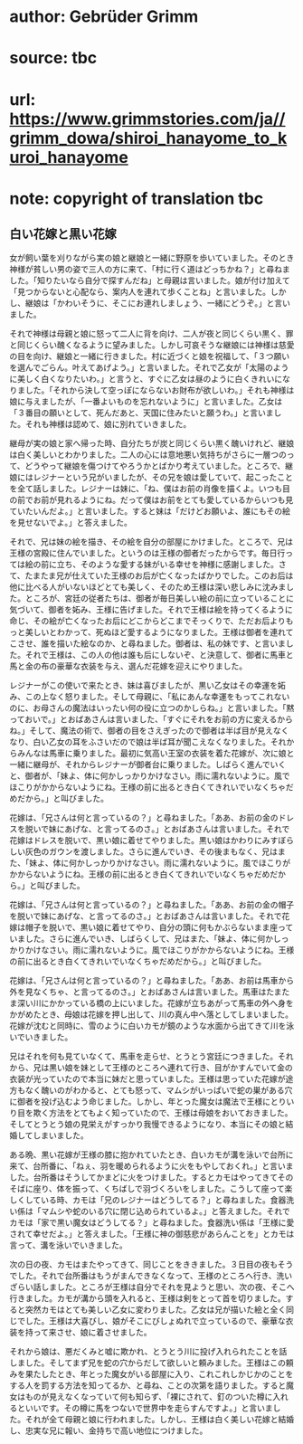 # author: Gebrüder Grimm
# source: tbc
# url: https://www.grimmstories.com/ja//grimm_dowa/shiroi_hanayome_to_kuroi_hanayome
# note: copyright of translation tbc

## 白い花嫁と黒い花嫁 

女が飼い葉を刈りながら実の娘と継娘と一緒に野原を歩いていました。そのとき神様が貧しい男の姿で三人の方に来て、「村に行く道はどっちかね？」と尋ねました。「知りたいなら自分で探すんだね」と母親は言いました。娘が付け加えて「見つからないと心配なら、案内人を連れて歩くことね」と言いました。しかし、継娘は「かわいそうに、そこにお連れしましょう、一緒にどうぞ。」と言いました。

それで神様は母親と娘に怒って二人に背を向け、二人が夜と同じくらい黒く、罪と同じくらい醜くなるように望みました。しかし可哀そうな継娘には神様は慈愛の目を向け、継娘と一緒に行きました。村に近づくと娘を祝福して、「３つ願いを選んでごらん。叶えてあげよう。」と言いました。それで乙女が「太陽のように美しく白くなりたいわ。」と言うと、すぐに乙女は昼のように白くきれいになりました。「それから決して空っぽにならないお財布が欲しいわ。」それも神様は娘に与えましたが、「一番よいものを忘れないように」と言いました。乙女は「３番目の願いとして、死んだあと、天国に住みたいと願うわ。」と言いました。それも神様は認めて、娘に別れていきました。

継母が実の娘と家へ帰った時、自分たちが炭と同じくらい黒く醜いけれど、継娘は白く美しいとわかりました。二人の心には意地悪い気持ちがさらに一層つのって、どうやって継娘を傷つけてやろうかとばかり考えていました。ところで、継娘にはレジナーという兄がいましたが、その兄を娘は愛していて、起こったことを全て話しました。レジナーは妹に、「ね、僕はお前の肖像を描くよ。いつも目の前でお前が見れるようにね。だって僕はお前をとても愛しているからいつも見ていたいんだよ。」と言いました。すると妹は「だけどお願いよ、誰にもその絵を見せないでよ。」と答えました。

それで、兄は妹の絵を描き、その絵を自分の部屋にかけました。ところで、兄は王様の宮殿に住んでいました。というのは王様の御者だったからです。毎日行っては絵の前に立ち、そのような愛する妹がいる幸せを神様に感謝しました。さて、たまたま兄が仕えていた王様のお后が亡くなったばかりでした。このお后は他に比べる人がいないほどとても美しく、そのため王様は深い悲しみに沈みました。ところが、宮廷の従者たちは、御者が毎日美しい絵の前に立っていることに気づいて、御者を妬み、王様に告げました。それで王様は絵を持ってくるように命じ、その絵が亡くなったお后にどこからどこまでそっくりで、ただお后よりもっと美しいとわかって、死ぬほど愛するようになりました。王様は御者を連れてこさせ、誰を描いた絵なのか、と尋ねました。御者は、私の妹です、と言いました。それで王様は、この人の他は誰も后にしないぞ、と決意して、御者に馬車と馬と金の布の豪華な衣装を与え、選んだ花嫁を迎えにやりました。

レジナーがこの使いで来たとき、妹は喜びましたが、黒い乙女はその幸運を妬み、この上なく怒りました。そして母親に、「私にあんな幸運をもってこれないのに、お母さんの魔法はいったい何の役に立つのかしらね。」と言いました。「黙っておいで。」とおばあさんは言いました、「すぐにそれをお前の方に変えるからね。」そして、魔法の術で、御者の目をさえぎったので御者は半ば目が見えなくなり、白い乙女の耳をふさいだので娘は半ば耳が聞こえなくなりました。それからみんなは馬車に乗りました。最初に気高い王室の衣装を着た花嫁が、次に娘と一緒に継母が、それからレジナーが御者台に乗りました。しばらく進んでいくと、御者が、「妹よ、体に何かしっかりかけなさい。雨に濡れないように。風でほこりがかからないようにね。王様の前に出るとき白くてきれいでいなくちゃだめだから。」と叫びました。

花嫁は、「兄さんは何と言っているの？」と尋ねました。「ああ、お前の金のドレスを脱いで妹にあげな、と言ってるのさ。」とおばあさんは言いました。それで花嫁はドレスを脱いで、黒い娘に着せてやりました。黒い娘はかわりにみすぼらしい灰色のガウンを渡しました。さらに進んでいき、その後まもなく、兄はまた、「妹よ、体に何かしっかりかけなさい。雨に濡れないように。風でほこりがかからないようにね。王様の前に出るとき白くてきれいでいなくちゃだめだから。」と叫びました。

花嫁は、「兄さんは何と言っているの？」と尋ねました。「ああ、お前の金の帽子を脱いで妹にあげな、と言ってるのさ。」とおばあさんは言いました。それで花嫁は帽子を脱いで、黒い娘に着せてやり、自分の頭に何もかぶらないまま座っていました。さらに進んでいき、しばらくして、兄はまた、「妹よ、体に何かしっかりかけなさい。雨に濡れないように。風でほこりがかからないようにね。王様の前に出るとき白くてきれいでいなくちゃだめだから。」と叫びました。

花嫁は、「兄さんは何と言っているの？」と尋ねました。「ああ、お前は馬車から外を見なくちゃ、と言ってるのさ。」とおばあさんは言いました。馬車はたまたま深い川にかかっている橋の上にいました。花嫁が立ちあがって馬車の外へ身をかがめたとき、母娘は花嫁を押し出して、川の真ん中へ落としてしまいました。花嫁が沈むと同時に、雪のように白いカモが鏡のような水面から出てきて川を泳いでいきました。

兄はそれを何も見ていなくて、馬車を走らせ、とうとう宮廷につきました。それから、兄は黒い娘を妹として王様のところへ連れて行き、目がかすんでいて金の衣装が光っていたので本当に妹だと思っていました。王様は思っていた花嫁が途方もなく醜いのがわかると、とても怒って、マムシがいっぱいで蛇の巣がある穴に御者を投げ込むよう命じました。しかし、年とった魔女は魔法で王様にとりいり目を欺く方法をとてもよく知っていたので、王様は母娘をおいておきました。そしてとうとう娘の見栄えがすっかり我慢できるようになり、本当にその娘と結婚してしまいました。

ある晩、黒い花嫁が王様の膝に抱かれていたとき、白いカモが溝を泳いで台所に来て、台所番に、「ねぇ、羽を暖められるように火をもやしておくれ。」と言いました。台所番はそうしてかまどに火をつけました。するとカモはやってきてそのそばに座り、体を振って、くちばしで羽づくろいをしました。こうして座って楽しくしている時、カモは「兄のレジナーはどうしてる？」と尋ねました。食器洗い係は「マムシや蛇のいる穴に閉じ込められているよ。」と答えました。それでカモは「家で黒い魔女はどうしてる？」と尋ねました。食器洗い係は「王様に愛されて幸せだよ。」と答えました。「王様に神の御慈悲があらんことを」とカモは言って、溝を泳いでいきました。

次の日の夜、カモはまたやってきて、同じことをききました。３日目の夜もそうでした。それで台所番はもうがまんできなくなって、王様のところへ行き、洗いざらい話しました。ところが王様は自分でそれを見ようと思い、次の夜、そこへ行きました。カモが溝から頭を入れると、王様は剣をとって首を切りました。すると突然カモはとても美しい乙女に変わりました。乙女は兄が描いた絵と全く同じでした。王様は大喜びし、娘がそこにびしょぬれで立っているので、豪華な衣装を持って来させ、娘に着させました。

それから娘は、悪だくみと嘘に欺かれ、とうとう川に投げ入れられたことを話しました。そしてまず兄を蛇の穴からだして欲しいと頼みました。王様はこの頼みを果たしたとき、年とった魔女がいる部屋に入り、これこれしかじかのことをする人を罰する方法を知ってるか、と尋ね、ことの次第を語りました。すると魔女はものが見えなくなっていて何も知らず、「裸にされて、釘のついた樽に入れるといいです。その樽に馬をつないで世界中を走らすんですよ。」と言いました。それが全て母親と娘に行われました。しかし、王様は白く美しい花嫁と結婚し、忠実な兄に報い、金持ちで高い地位につけました。
